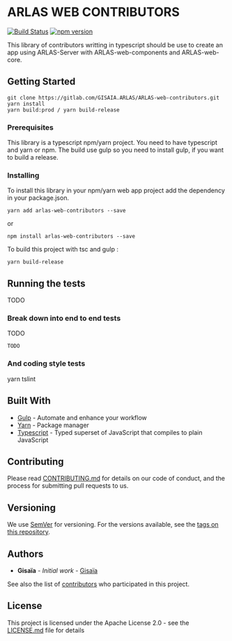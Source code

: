 # ARLAS WEB CONTRIBUTORS

[![Build Status](https://travis-ci.org/gisaia/ARLAS-web-contributors.svg?branch=develop)](https://travis-ci.org/gisaia/ARLAS-web-contributors)
[![npm version](https://badge.fury.io/js/arlas-web-contributors.svg)](https://badge.fury.io/js/arlas-web-contributors)

This library of contributors writting in typescript should be use to create an app using ARLAS-Server with ARLAS-web-components and ARLAS-web-core.

## Getting Started

```
git clone https://gitlab.com/GISAIA.ARLAS/ARLAS-web-contributors.git
yarn install
yarn build:prod / yarn build-release
```

### Prerequisites

This library is a typescript npm/yarn project. You need to have typescript and yarn or npm.
The build use gulp so you need to install gulp, if you want to build a release.


### Installing

To install this library in your npm/yarn web app project add the dependency in your package.json.

```
yarn add arlas-web-contributors --save
```

or

```
npm install arlas-web-contributors --save
```

To build this project with tsc and gulp :

```
yarn build-release
```

## Running the tests

TODO

### Break down into end to end tests

TODO
```
TODO
```

### And coding style tests

yarn tslint

## Built With

* [Gulp](http://gulpjs.com/) - Automate and enhance your workflow
* [Yarn](https://yarnpkg.com/fr/) - Package manager
* [Typescript](https://www.typescriptlang.org/) - Typed superset of JavaScript that compiles to plain JavaScript


## Contributing

Please read [CONTRIBUTING.md](https://gitlab.com/GISAIA.ARLAS/ARLAS-web-contributors/blob/develop/CONTRIBUTING.md) for details on our code of conduct, and the process for submitting pull requests to us.

## Versioning

We use [SemVer](http://semver.org/) for versioning. For the versions available, see the [tags on this repository](https://gitlab.com/GISAIA.ARLAS/ARLAS-web-contributors/tags). 

## Authors

* **Gisaïa** - *Initial work* - [Gisaïa](http://gisaia.fr/)

See also the list of [contributors](https://gitlab.com/GISAIA.ARLAS/ARLAS-web-contributors/graphs/develop) who participated in this project.


## License

This project is licensed under the Apache License 2.0 - see the [LICENSE.md](LICENSE.md) file for details
